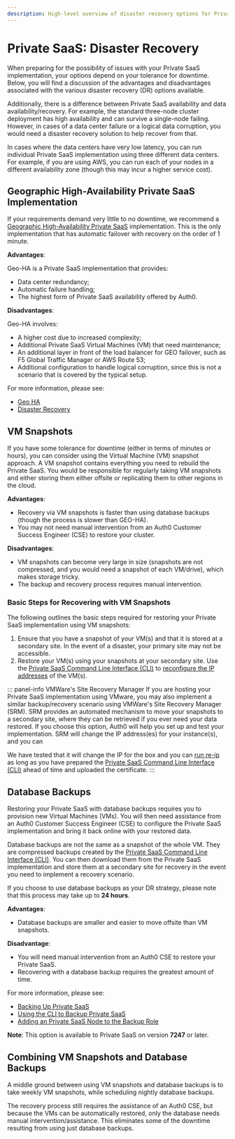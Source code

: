 ```yaml
---
description: High-level overview of disaster recovery options for Private SaaS
---
```


# Private SaaS: Disaster Recovery

When preparing for the possibility of issues with your Private SaaS implementation, your options depend on your tolerance for downtime. Below, you will find a discussion of the advantages and disadvantages associated with the various disaster recovery (DR) options available.

Additionally, there is a difference between Private SaaS availability and data availability/recovery. For example, the standard three-node cluster deployment has high availability and can survive a single-node failing. However, in cases of a data center failure or a logical data corruption, you would need a disaster recovery solution to help recover from that.

In cases where the data centers have very low latency, you can run individual Private SaaS implementation using three different data centers. For example, if you are using AWS, you can run each of your nodes in a different availability zone (though this may incur a higher service cost).

## Geographic High-Availability Private SaaS Implementation

If your requirements demand very little to no downtime, we recommend a [Geographic High-Availability Private SaaS](/private-saas/geo-ha) implementation. This is the only implementation that has automatic failover with recovery on the order of 1 minute.

**Advantages**:

Geo-HA is a Private SaaS implementation that provides:
* Data center redundancy;
* Automatic failure handling;
* The highest form of Private SaaS availability offered by Auth0.

**Disadvantages**:

Geo-HA involves:
* A higher cost due to increased complexity;
* Additional Private SaaS Virtual Machines (VM) that need maintenance;
* An additional layer in front of the load balancer for GEO failover, such as F5 Global Traffic Manager or AWS Route 53;
* Additional configuration to handle logical corruption, since this is not a scenario that is covered by the typical setup.

For more information, please see:
* [Geo HA](/private-saas/geo-ha)
* [Disaster Recovery](/private-saas/geo-ha/disaster-recovery)

## VM Snapshots
If you have some tolerance for downtime (either in terms of minutes or hours), you can consider using the Virtual Machine (VM) snapshot approach. A VM snapshot contains everything you need to rebuild the Private SaaS. You would be responsible for regularly taking VM snapshots and either storing them either offsite or replicating them to other regions in the cloud.

**Advantages**:
* Recovery via VM snapshots is faster than using database backups (though the process is slower than GEO-HA).
* You may not need manual intervention from an Auth0 Customer Success Engineer (CSE) to restore your cluster.

**Disadvantages**:
* VM snapshots can become very large in size (snapshots are not compressed, and you would need a snapshot of each VM/drive), which makes storage tricky.
* The backup and recovery process requires manual intervention.

### Basic Steps for Recovering with VM Snapshots

The following outlines the basic steps required for restoring your Private SaaS implementation using VM snapshots:

1. Ensure that you have a snapshot of your VM(s) and that it is stored at a secondary site. In the event of a disaster, your primary site may not be accessible.
2. Restore your VM(s) using your snapshots at your secondary site.
Use the [Private SaaS Command Line Interface (CLI)](/private-saas/cli) to [reconfigure the IP addresses](/private-saas/cli/reconfiguring-ip) of the VM(s).

::: panel-info VMWare's Site Recovery Manager
If you are hosting your Private SaaS implementation using VMware, you may also implement a similar backup/recovery scenario using VMWare's  Site Recovery Manager (SRM). SRM provides an automated mechanism to move your snapshots to a secondary site, where they can be retrieved if you ever need your data restored. If you choose this option, Auth0 will help you set up and test your implementation. SRM will change the IP address(es) for your instance(s), and you can

We have tested that it will change the IP for the box and you can [run re-ip](/private-saas/cli/reconfiguring-ip) as long as you have prepared the [Private SaaS Command Line Interface (CLI)](/private-saas/cli) ahead of time and uploaded the certificate.
:::

## Database Backups

Restoring your Private SaaS with database backups requires you to provision new Virtual Machines (VMs). You will then need assistance from an Auth0 Customer Success Engineer (CSE) to configure the Private SaaS implementation and bring it back online with your restored data.

Database backups are not the same as a snapshot of the whole VM. They are compressed backups created by the [Private SaaS Command Line Interface (CLI)](/private-saas/cli). You can then download them from the Private SaaS implementation and store them at a secondary site for recovery in the event you need to implement a recovery scenario.

If you choose to use database backups as your DR strategy, please note that this process may take up to **24 hours**.

**Advantages**:
* Database backups are smaller and easier to move offsite than VM snapshots.

**Disadvantage**:
* You will need manual intervention from an Auth0 CSE to restore your Private SaaS.
* Recovering with a database backup requires the greatest amount of time.

For more information, please see:
* [Backing Up Private SaaS](/private-saas/admin/backing-up-private-saas)
* [Using the CLI to Backup Private SaaS](/private-saas/cli/backing-up-private-saas)
* [Adding an Private SaaS Node to the Backup Role](/private-saas/cli/adding-node-to-backup-role)

**Note**: This option is available to Private SaaS on version **7247** or later.

## Combining VM Snapshots and Database Backups

A middle ground between using VM snapshots and database backups is to take weekly VM snapshots, while scheduling nightly database backups.

The recovery process still requires the assistance of an Auth0 CSE, but because the VMs can be automatically restored, only the database needs manual intervention/assistance. This eliminates some of the downtime resulting from using just database backups.
